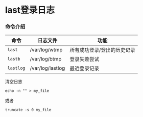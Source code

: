 # last登录日志

### 命令介绍

| 命令      | 日志文件         | 功能                        |
| --------- | ---------------- | --------------------------- |
| `last`    | /var/log/wtmp    | 所有成功登录/登出的历史记录 |
| `lastb`   | /var/log/btmp    | 登录失败尝试                |
| `lastlog` | /var/log/lastlog | 最近登录记录                |

清空日志

```shell
echo -n "" > my_file
```

或者

```shell
truncate -s 0 my_file
```

